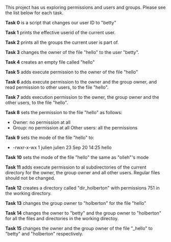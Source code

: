 This project has us exploring permissions and users and groups. Please see the list below for each task.

**Task 0** is a script that changes our user ID to "betty"

**Task 1** prints the effective userid of the current user.

**Task 2** prints all the groups the current user is part of.

**Task 3** changes the owner of the file "hello" to the user "betty".

**Task 4** creates an empty file called "hello"

**Task 5** adds execute permission to the owner of the file "hello"

**Task 6** adds execute permission to the owner and the group owner, and read permission to other users, to the file "hello".

**Task 7** adds execution permission to the owner, the group owner and the other users, to the file "hello".

**Task 8** sets the permission to the file "hello" as follows:
* Owner: no permission at all
* Group: no permission at all
 Other users: all the permissions

**Task 9** sets the mode of the file "hello" to:
* -rwxr-x-wx 1 julien julien 23 Sep 20 14:25 hello

**Task 10** sets the mode of the file "hello" the same as "olleh"'s mode

**Task 11** adds execute permission to al subdirectories of the current directory for the owner, the group owner and all other users. Regular files should not be changed.

**Task 12** creates a directory called "dir_holberton" with permissions 751 in the working directory.

**Task 13** changes the group owner to "holberton" for the file "hello"

**Task 14** changes the owner to "betty" and the group owner to "holberton" for all the files and directories in the working directoy.

**Task 15** changes the owner and the group owner of the file "_hello" to "betty" and "holberton" respectively.
 
